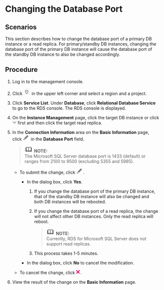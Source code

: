# Changing the Database Port<a name="en-us_topic_sqlserver_change_database_port"></a>

## **Scenarios**<a name="en-us_topic_0171122564_section241540814823"></a>

This section describes how to  change the database port of a primary DB instance or a read replica. For primary/standby DB instances, changing the database port of the primary DB instance will cause the database port of the standby DB instance to also be changed accordingly.

## Procedure<a name="en-us_topic_0171122564_section45421719172826"></a>

1.  Log in to the management console.
2.  Click  ![](figures/region.png)  in the upper left corner and select a region and a project.
3.  Click  **Service List**. Under  **Database**, click  **Relational Database Service**  to go to the RDS console. The RDS console is displayed.
4.  On the  **Instance Management**  page, click the target DB instance or click  ![](figures/xiala.png)  first and then click the target read replica.
5.  In the  **Connection Information**  area on the  **Basic Information**  page, click  ![](figures/port.png)  in the  **Database Port**  field.

    >![](public_sys-resources/icon-note.gif) **NOTE:**   
    >The Microsoft SQL Server database port is 1433 \(default\) or ranges from 2100 to 9500 \(excluding 5355 and 5985\).   

    -   To submit the change, click  ![](figures/port.png).
        -   In the dialog box, click  **Yes**.
            1.  If you change the database port of the primary DB instance, that of the standby DB instance will also be changed and both DB instances will be rebooted.
            2.  If you change the database port of a read replica, the change will not affect other DB instances. Only the read replica will reboot.

                >![](public_sys-resources/icon-note.gif) **NOTE:**   
                >Currently, RDS for Microsoft SQL Server does not support read replicas.  

            3.  This process takes 1-5 minutes.

        -   In the dialog box, click  **No**  to cancel the modification.

    -   To cancel the change, click  ![](figures/deleat.png).

6.  View the result of the change on the  **Basic Information**  page.

